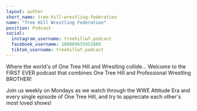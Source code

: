 ```yaml
---
layout: author
short_name: tree-hill-wrestling-federation
name: "Tree Hill Wrestling Federation"
position: Podcast
social:
  instagram_username: treehillwf.podcast
  facebook_username: 100089655952880
  tiktok_username: treehillwf.podcast
---
```

Where the world's of One Tree Hill and Wrestling collide... Welcome to the FIRST EVER podcast that combines One Tree Hill and Professional Wrestling BROTHER!

Join us weekly on Mondays as we watch through the WWE Attitude Era and every single episode of One Tree Hill, and try to appreciate each other's most loved shows!